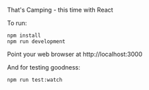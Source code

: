 That's Camping - this time with React

To run:
```
npm install
npm run development
```

Point your web browser at http://localhost:3000

And for testing goodness:
```
npm run test:watch
```
